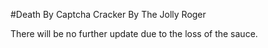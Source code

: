 #Death By Captcha Cracker By The Jolly Roger

There will be no further update due to the loss of the sauce.
